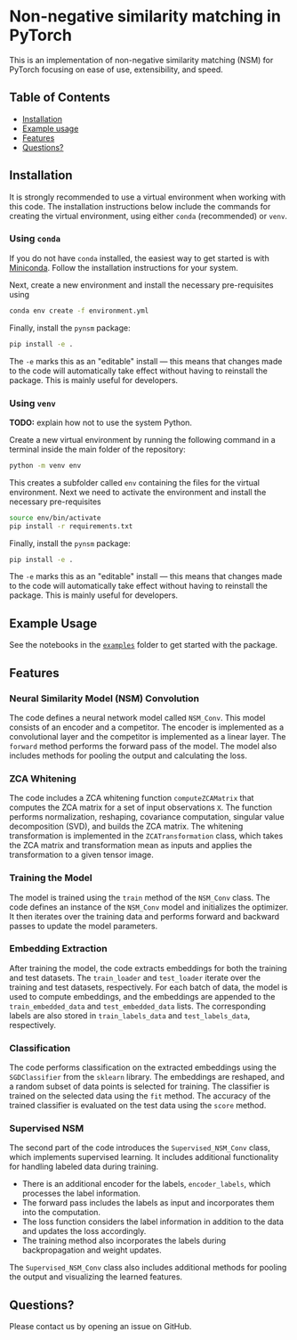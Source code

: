 # Non-negative similarity matching in PyTorch

This is an implementation of non-negative similarity matching (NSM) for PyTorch focusing on ease of use, extensibility, and speed.

## Table of Contents

- [Installation](#installation)
- [Example usage](#examples)
- [Features](#features)
- [Questions?](#questions)

## Installation<a name="installation"></a>

It is strongly recommended to use a virtual environment when working with this code. The installation instructions below include the commands for creating the virtual environment, using either `conda` (recommended) or `venv`.

### Using `conda`

If you do not have `conda` installed, the easiest way to get started is with [Miniconda](https://docs.conda.io/en/latest/miniconda.html). Follow the installation instructions for your system.

Next, create a new environment and install the necessary pre-requisites using

```sh
conda env create -f environment.yml
```

Finally, install the `pynsm` package:

```sh
pip install -e .
```

The `-e` marks this as an "editable" install — this means that changes made to the code will automatically take effect without having to reinstall the package. This is mainly useful for developers.

### Using `venv`

**TODO:** explain how not to use the system Python.

Create a new virtual environment by running the following command in a terminal inside the main folder of the repository:

```sh
python -m venv env
```

This creates a subfolder called `env` containing the files for the virtual environment. Next we need to activate the environment and install the necessary pre-requisites

```sh
source env/bin/activate
pip install -r requirements.txt
```

Finally, install the `pynsm` package:

```sh
pip install -e .
```

The `-e` marks this as an "editable" install — this means that changes made to the code will automatically take effect without having to reinstall the package. This is mainly useful for developers.

## Example Usage<a name="examples"></a>

See the notebooks in the [`examples`](examples) folder to get started with the package.

## Features<a name="features"></a>

### Neural Similarity Model (NSM) Convolution

The code defines a neural network model called `NSM_Conv`. This model consists of an encoder and a competitor. The encoder is implemented as a convolutional layer and the competitor is implemented as a linear layer. The `forward` method performs the forward pass of the model. The model also includes methods for pooling the output and calculating the loss.

### ZCA Whitening

The code includes a ZCA whitening function `computeZCAMatrix` that computes the ZCA matrix for a set of input observations `X`. The function performs normalization, reshaping, covariance computation, singular value decomposition (SVD), and builds the ZCA matrix. The whitening transformation is implemented in the `ZCATransformation` class, which takes the ZCA matrix and transformation mean as inputs and applies the transformation to a given tensor image.

### Training the Model

The model is trained using the `train` method of the `NSM_Conv` class. The code defines an instance of the `NSM_Conv` model and initializes the optimizer. It then iterates over the training data and performs forward and backward passes to update the model parameters.

### Embedding Extraction

After training the model, the code extracts embeddings for both the training and test datasets. The `train_loader` and `test_loader` iterate over the training and test datasets, respectively. For each batch of data, the model is used to compute embeddings, and the embeddings are appended to the `train_embedded_data` and `test_embedded_data` lists. The corresponding labels are also stored in `train_labels_data` and `test_labels_data`, respectively.

### Classification

The code performs classification on the extracted embeddings using the `SGDClassifier` from the `sklearn` library. The embeddings are reshaped, and a random subset of data points is selected for training. The classifier is trained on the selected data using the `fit` method. The accuracy of the trained classifier is evaluated on the test data using the `score` method.

### Supervised NSM

The second part of the code introduces the `Supervised_NSM_Conv` class, which implements supervised learning. It includes additional functionality for handling labeled data during training.

- There is an additional encoder for the labels, `encoder_labels`, which processes the label information.
- The forward pass includes the labels as input and incorporates them into the computation.
- The loss function considers the label information in addition to the data and updates the loss accordingly.
- The training method also incorporates the labels during backpropagation and weight updates.

The `Supervised_NSM_Conv` class also includes additional methods for pooling the output and visualizing the learned features.

## Questions?<a name="features"></a>

Please contact us by opening an issue on GitHub.
